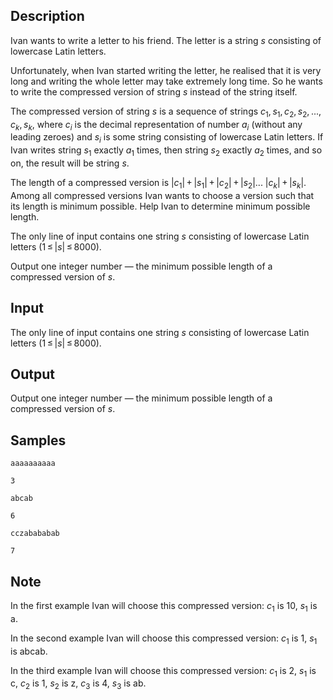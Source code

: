 ## Description

<div><p>Ivan wants to write a letter to his friend. The letter is a string <span class="tex-span"><i>s</i></span> consisting of lowercase Latin letters.</p><p>Unfortunately, when Ivan started writing the letter, he realised that it is very long and writing the whole letter may take extremely long time. So he wants to write the <span class="tex-font-style-it">compressed version</span> of string <span class="tex-span"><i>s</i></span> instead of the string itself.</p><p>The <span class="tex-font-style-it">compressed version</span> of string <span class="tex-span"><i>s</i></span> is a sequence of strings <span class="tex-span"><i>c</i><sub class="lower-index">1</sub>, <i>s</i><sub class="lower-index">1</sub>, <i>c</i><sub class="lower-index">2</sub>, <i>s</i><sub class="lower-index">2</sub>, ..., <i>c</i><sub class="lower-index"><i>k</i></sub>, <i>s</i><sub class="lower-index"><i>k</i></sub></span>, where <span class="tex-span"><i>c</i><sub class="lower-index"><i>i</i></sub></span> is the decimal representation of number <span class="tex-span"><i>a</i><sub class="lower-index"><i>i</i></sub></span> (without any leading zeroes) and <span class="tex-span"><i>s</i><sub class="lower-index"><i>i</i></sub></span> is some string consisting of lowercase Latin letters. If Ivan writes string <span class="tex-span"><i>s</i><sub class="lower-index">1</sub></span> exactly <span class="tex-span"><i>a</i><sub class="lower-index">1</sub></span> times, then string <span class="tex-span"><i>s</i><sub class="lower-index">2</sub></span> exactly <span class="tex-span"><i>a</i><sub class="lower-index">2</sub></span> times, and so on, the result will be string <span class="tex-span"><i>s</i></span>.</p><p>The length of a <span class="tex-font-style-it">compressed version</span> is <span class="tex-span">|<i>c</i><sub class="lower-index">1</sub>| + |<i>s</i><sub class="lower-index">1</sub>| + |<i>c</i><sub class="lower-index">2</sub>| + |<i>s</i><sub class="lower-index">2</sub>|... |<i>c</i><sub class="lower-index"><i>k</i></sub>| + |<i>s</i><sub class="lower-index"><i>k</i></sub>|</span>. Among all <span class="tex-font-style-it">compressed versions</span> Ivan wants to choose a version such that its length is minimum possible. Help Ivan to determine minimum possible length.</p></div><div class="input-specification"><p>The only line of input contains one string <span class="tex-span"><i>s</i></span> consisting of lowercase Latin letters (<span class="tex-span">1 ≤ |<i>s</i>| ≤ 8000</span>).</p></div><div class="output-specification"><p>Output one integer number — the minimum possible length of a <span class="tex-font-style-it">compressed version</span> of <span class="tex-span"><i>s</i></span>.</p></div>

## Input

<p>The only line of input contains one string <span class="tex-span"><i>s</i></span> consisting of lowercase Latin letters (<span class="tex-span">1 ≤ |<i>s</i>| ≤ 8000</span>).</p>

## Output

<p>Output one integer number — the minimum possible length of a <span class="tex-font-style-it">compressed version</span> of <span class="tex-span"><i>s</i></span>.</p>

## Samples

```input1
aaaaaaaaaa

```

```output1
3

```






```input2
abcab

```

```output2
6

```






```input3
cczabababab

```

```output3
7

```




## Note

<p>In the first example Ivan will choose this compressed version: <span class="tex-span"><i>c</i><sub class="lower-index">1</sub></span> is <span class="tex-font-style-tt">10</span>, <span class="tex-span"><i>s</i><sub class="lower-index">1</sub></span> is <span class="tex-font-style-tt">a</span>.</p><p>In the second example Ivan will choose this compressed version: <span class="tex-span"><i>c</i><sub class="lower-index">1</sub></span> is <span class="tex-font-style-tt">1</span>, <span class="tex-span"><i>s</i><sub class="lower-index">1</sub></span> is <span class="tex-font-style-tt">abcab</span>.</p><p>In the third example Ivan will choose this compressed version: <span class="tex-span"><i>c</i><sub class="lower-index">1</sub></span> is <span class="tex-font-style-tt">2</span>, <span class="tex-span"><i>s</i><sub class="lower-index">1</sub></span> is <span class="tex-font-style-tt">c</span>, <span class="tex-span"><i>c</i><sub class="lower-index">2</sub></span> is <span class="tex-font-style-tt">1</span>, <span class="tex-span"><i>s</i><sub class="lower-index">2</sub></span> is <span class="tex-font-style-tt">z</span>, <span class="tex-span"><i>c</i><sub class="lower-index">3</sub></span> is <span class="tex-font-style-tt">4</span>, <span class="tex-span"><i>s</i><sub class="lower-index">3</sub></span> is <span class="tex-font-style-tt">ab</span>.</p>
